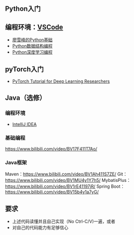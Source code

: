 

## Python入门
## 编程环境：[VSCode](https://code.visualstudio.com)
- [廖雪峰的Python基础](https://www.liaoxuefeng.com/wiki/1016959663602400)
- [Python数据结构编程](https://github.com/TheAlgorithms/Python/tree/master/data_structures)
- [Python深度学习编程](https://github.com/TheAlgorithms/Python/tree/master/neural_network)

## pyTorch入门
- [PyTorch Tutorial for Deep Learning Researchers](https://github.com/yunjey/pytorch-tutorial)

## Java（选修）
### 编程环境
- [IntelliJ IDEA](https://www.jetbrains.com/idea/)

### 基础编程
https://www.bilibili.com/video/BV17F411T7Ao/

### Java框架
Maven：https://www.bilibili.com/video/BV1Ah411S7ZE/
Git：https://www.bilibili.com/video/BV1MU4y1Y7h5/
MybatisPlus：https://www.bilibili.com/video/BV1rE41197jR/
Spring Boot：https://www.bilibili.com/video/BV15b4y1a7yG/

## 要求
- 上述代码读懂并且自己实现（No Ctrl-C/V)一遍，或者
- 对自己的代码能力有足够信心
